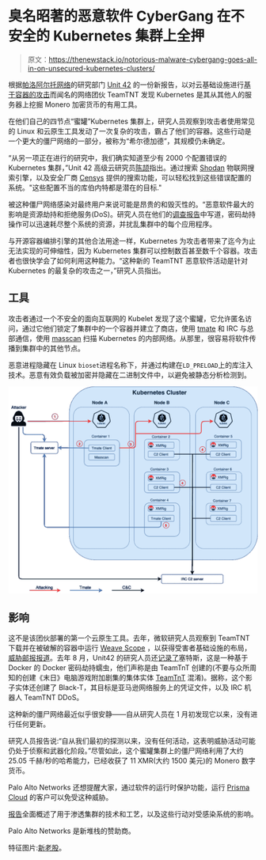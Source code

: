 # 臭名昭著的恶意软件 CyberGang 在不安全的 Kubernetes 集群上全押

> 原文：<https://thenewstack.io/notorious-malware-cybergang-goes-all-in-on-unsecured-kubernetes-clusters/>

根据[帕洛阿尔托网络](https://www.paloaltonetworks.com/cloud-security?utm_content=inline-mention)的研究部门 [Unit 42](https://unit42.paloaltonetworks.com/) 的一份新报告，以对云基础设施进行[基于容器的攻击](https://thenewstack.io/untrusted-docker-hub-images-found-with-monero-cryptojacking-malware/)而闻名的网络团伙 TeamTNT 发现 Kubernetes 是其从其他人的服务器上挖掘 Monero 加密货币的有用工具。

在他们自己的四节点“蜜罐”Kubernetes 集群上，研究人员观察到攻击者使用常见的 Linux 和云原生工具发动了一次复杂的攻击，霸占了他们的容器。这些行动是一个更大的僵尸网络的一部分，被称为“希尔德加德”，其规模仍未确定。

“从另一项正在进行的研究中，我们确实知道至少有 2000 个配置错误的 Kubernetes 集群，”Unit 42 高级云研究员[陈颉](https://www.linkedin.com/in/jaychen2015/)指出。通过搜索 [Shodan](https://www.shodan.io/) 物联网搜索引擎，以及安全厂商 [Censys](https://censys.io/) 提供的搜索功能，可以轻松找到这些错误配置的系统。"这些配置不当的库伯内特都是潜在的目标."

被这种僵尸网络感染对最终用户来说可能是昂贵的和毁灭性的。“恶意软件最大的影响是资源劫持和拒绝服务(DoS)。研究人员在他们的[调查报告](https://unit42.paloaltonetworks.com/hildegard-malware-teamtnt/)中写道，密码劫持操作可以迅速耗尽整个系统的资源，并扰乱集群中的每个应用程序。

与开源容器编排引擎的其他合法用途一样，Kubernetes 为攻击者带来了迄今为止无法实现的可伸缩性，因为 Kubernetes 集群可以控制数百甚至数千个容器。攻击者也很快学会了如何利用这种能力。“这种新的 TeamTNT 恶意软件活动是针对 Kubernetes 的最复杂的攻击之一，”研究人员指出。

## 工具

攻击者通过一个不安全的面向互联网的 Kubelet 发现了这个蜜罐，它允许匿名访问，通过它他们锁定了集群中的一个容器并建立了商店，使用 [tmate](https://tmate.io/) 和 IRC 与总部通信，使用 [masscan](https://github.com/robertdavidgraham/masscan) 扫描 Kubernetes 的内部网络。从那里，很容易将软件传播到集群中的其他节点。

恶意进程隐藏在 Linux `bioset`进程名称下，并通过构建在`LD_PRELOAD`上的库注入技术。恶意有效负载被加密并隐藏在二进制文件中，以避免被静态分析检测到。

![](img/4419899dd8569c3f08c94efde69e1c65.png)

## 影响

这不是该团伙部署的第一个云原生工具。去年，微软研究人员观察到 TeamTNT 下载并在被破解的容器中运行 [Weave Scope](https://www.weave.works/oss/scope/) ，以获得受害者基础设施的布局，[威胁邮报报道](https://threatpost.com/teamtnt-remote-takeover-cloud-instances/159075/)。去年 8 月，Unit42 的研究人员还[记录了](https://unit42.paloaltonetworks.com/cetus-cryptojacking-worm/)塞特斯，这是一种基于 Docker 的 Docker 密码劫持蠕虫，他们声称是由 TeamTnT 创建的(不要与众所周知的创建《末日》电脑游戏附加剧集的集体实体 [TeamTnT](https://en.wikipedia.org/wiki/TeamTNT) 混淆)。据称，这个影子实体还创建了 Black-T，其目标是亚马逊网络服务上的凭证文件，以及 IRC 机器人 TeamTNT DDoS。

这种新的僵尸网络最近似乎很安静——自从研究人员在 1 月初发现它以来，没有进行任何更新。

研究人员报告说:“自从我们最初的探测以来，没有任何活动，这表明威胁活动可能仍处于侦察和武器化阶段。”尽管如此，这个蜜罐集群上的僵尸网络利用了大约 25.05 千赫/秒的哈希能力，已经收获了 11 XMR(大约 1500 美元)的 Monero 数字货币。

Palo Alto Networks 还想提醒大家，通过软件的运行时保护功能，运行 [Prisma Cloud](https://www.paloaltonetworks.com/prisma/cloud) 的客户可以免受这种威胁。

[报告](https://unit42.paloaltonetworks.com/hildegard-malware-teamtnt/)全面概述了用于渗透集群的技术和工艺，以及这些行动对受感染系统的影响。

Palo Alto Networks 是新堆栈的赞助商。

特征图片:[新老股](https://nos.twnsnd.co/)。

<svg xmlns:xlink="http://www.w3.org/1999/xlink" viewBox="0 0 68 31" version="1.1"><title>Group</title> <desc>Created with Sketch.</desc></svg>